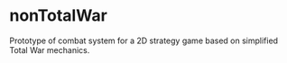 # nonTotalWar
Prototype of combat system for a 2D strategy game based on simplified Total War mechanics. 

